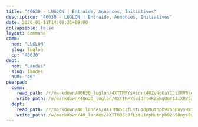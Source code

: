 ```yaml
---
title: "40630 - LUGLON | Entraide, Annonces, Initiatives"
description: "40630 - LUGLON | Entraide, Annonces, Initiatives"
date: 2020-01-11T14:09:21+09:00
collapsible: false
layout: commune
comm:
  nom: "LUGLON"
  slug: luglon
  cp: "40630"
dept:
  nom: "Landes"
  slug: landes
  num: "40"
peerpad:
  comm:
    read_path: /r/markdown/40630_luglon/4XTTMFYsvidrt4RZvNgUaY1JiXRV5aefAf6dshFDg83qnApBH
    write_path: /w/markdown/40630_luglon/4XTTMFYsvidrt4RZvNgUaY1JiXRV5aefAf6dshFDg83qnApBH-K3TgUn5DaHGs64J7wmMpaZ47HqZuJfcMwxg88rmwb2nCKhswz23pzpnQjJzeMc2nHzEj7pmCKQDGo8BkN2JvG94Beo7tzWSDG1GhSBhS3E2ZenJsovvFe3SxmZ37jX3oZHcFSw51
  dept:
    read_path: /r/markdown/40_landes/4XTTMB5cJfLstu1dpMutnpb92n58nysBxt2LvNHp8iFa2he7h
    write_path: /w/markdown/40_landes/4XTTMB5cJfLstu1dpMutnpb92n58nysBxt2LvNHp8iFa2he7h-K3TgUvrqNj5GqBsxRXbDQxXTucun7uHSVZWT5C8CgQNaESTTE4cfR63JCubPGiKkKruc9dwpRJsb8aWPbJoGCdC5JVr33cPSqpb1rkjpoPrBPEdrj3zMya2yHWSYgr5GG1nyDstK
---
```


